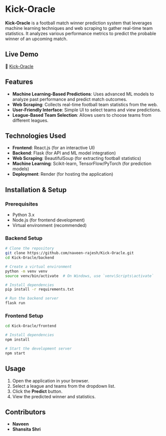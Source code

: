 # Kick-Oracle

**Kick-Oracle** is a football match winner prediction system that leverages machine learning techniques and web scraping to gather real-time team statistics. It analyzes various performance metrics to predict the probable winner of an upcoming match.

## Live Demo
🔗 [Kick-Oracle](https://kick-oracle-xcry.onrender.com/)

## Features
- **Machine Learning-Based Predictions**: Uses advanced ML models to analyze past performance and predict match outcomes.
- **Web Scraping**: Collects real-time football team statistics from the web.
- **User-Friendly Interface**: Simple UI to select teams and view predictions.
- **League-Based Team Selection**: Allows users to choose teams from different leagues.

## Technologies Used
- **Frontend**: React.js (for an interactive UI)
- **Backend**: Flask (for API and ML model integration)
- **Web Scraping**: BeautifulSoup (for extracting football statistics)
- **Machine Learning**: Scikit-learn, TensorFlow/PyTorch (for prediction models)
- **Deployment**: Render (for hosting the application)

## Installation & Setup
### Prerequisites
- Python 3.x
- Node.js (for frontend development)
- Virtual environment (recommended)

### Backend Setup
```bash
# Clone the repository
git clone https://github.com/naveen-rajesh/Kick-Oracle.git
cd Kick-Oracle/backend

# Create a virtual environment
python -m venv venv
source venv/bin/activate  # On Windows, use `venv\Scripts\activate`

# Install dependencies
pip install -r requirements.txt

# Run the backend server
flask run
```

### Frontend Setup
```bash
cd Kick-Oracle/frontend

# Install dependencies
npm install

# Start the development server
npm start
```

## Usage
1. Open the application in your browser.
2. Select a league and teams from the dropdown list.
3. Click the **Predict** button.
4. View the predicted winner and statistics.

## Contributors
- **Naveen**
- **Shansita Shri**

